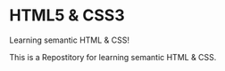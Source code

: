 # HTML5 & CSS3
Learning semantic HTML & CSS!

This is a Repostitory for learning semantic HTML & CSS.
